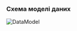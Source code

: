 ### Схема моделі даних
![DataModel](https://github.com/oleksandrblazhko/ai-215-smolkin/assets/101869573/d4b18eea-f9f7-4a0e-82df-a1b1f99a7b9c)
